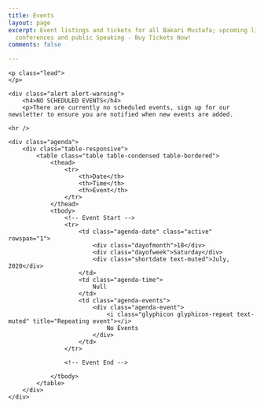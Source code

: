 ```yaml
---
title: Events
layout: page
excerpt: Event listings and tickets for all Bakari Mustafa; upcoming live podcasts,
  conferences and public Speaking - Buy Tickets Now!
comments: false

---
```


<section class="l--mar-top-m l--grid-wide l--flex l--space-compact">
<div class="container">

    <p class="lead">
    </p>
    
    <div class="alert alert-warning">
        <h4>NO SCHEDULED EVENTS</h4>
        <p>There are currently no scheduled events, sign up for our newsletter to ensure you are notified when new events are added.
</p>
    </div>

    <hr />

    <div class="agenda">
        <div class="table-responsive">
            <table class="table table-condensed table-bordered">
                <thead>
                    <tr>
                        <th>Date</th>
                        <th>Time</th>
                        <th>Event</th>
                    </tr>
                </thead>
                <tbody>
                    <!-- Event Start -->
                    <tr>
                        <td class="agenda-date" class="active" rowspan="1">
                            <div class="dayofmonth">18</div>
                            <div class="dayofweek">Saturday</div>
                            <div class="shortdate text-muted">July, 2020</div>
                        </td>
                        <td class="agenda-time">
                            Null
                        </td>
                        <td class="agenda-events">
                            <div class="agenda-event">
                                <i class="glyphicon glyphicon-repeat text-muted" title="Repeating event"></i> 
                                No Events
                            </div>
                        </td>
                    </tr>
                    
                    <!-- Event End -->
                   
                </tbody>
            </table>
        </div>
    </div>
</div>

</section>
